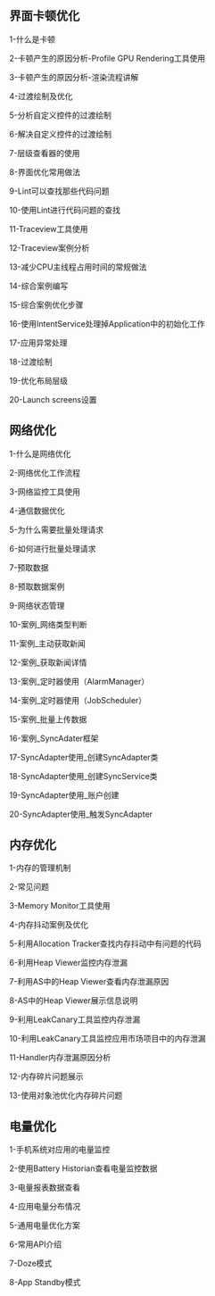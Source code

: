 ## 界面卡顿优化

1-什么是卡顿

2-卡顿产生的原因分析-Profile GPU Rendering工具使用

3-卡顿产生的原因分析-渲染流程讲解

4-过渡绘制及优化

5-分析自定义控件的过渡绘制

6-解决自定义控件的过渡绘制

7-层级查看器的使用

8-界面优化常用做法

9-Lint可以查找那些代码问题

10-使用Lint进行代码问题的查找

11-Traceview工具使用

12-Traceview案例分析

13-减少CPU主线程占用时间的常规做法

14-综合案例编写

15-综合案例优化步骤

16-使用IntentService处理掉Application中的初始化工作

17-应用异常处理

18-过渡绘制

19-优化布局层级

20-Launch screens设置

## 网络优化

1-什么是网络优化

2-网络优化工作流程

3-网络监控工具使用

4-通信数据优化

5-为什么需要批量处理请求

6-如何进行批量处理请求

7-预取数据

8-预取数据案例

9-网络状态管理

10-案例_网络类型判断

11-案例_主动获取新闻

12-案例_获取新闻详情

13-案例_定时器使用（AlarmManager）

14-案例_定时器使用（JobScheduler）

15-案例_批量上传数据

16-案例_SyncAdater框架

17-SyncAdapter使用_创建SyncAdapter类

18-SyncAdapter使用_创建SyncService类

19-SyncAdapter使用_账户创建

20-SyncAdapter使用_触发SyncAdapter

## 内存优化

1-内存的管理机制

2-常见问题

3-Memory Monitor工具使用

4-内存抖动案例及优化

5-利用Allocation Tracker查找内存抖动中有问题的代码

6-利用Heap Viewer监控内存泄漏

7-利用AS中的Heap Viewer查看内存泄漏原因

8-AS中的Heap Viewer展示信息说明

9-利用LeakCanary工具监控内存泄漏

10-利用LeakCanary工具监控应用市场项目中的内存泄漏

11-Handler内存泄漏原因分析

12-内存碎片问题展示

13-使用对象池优化内存碎片问题

## 电量优化

1-手机系统对应用的电量监控

2-使用Battery Historian查看电量监控数据

3-电量报表数据查看

4-应用电量分布情况

5-通用电量优化方案

6-常用API介绍

7-Doze模式

8-App Standby模式